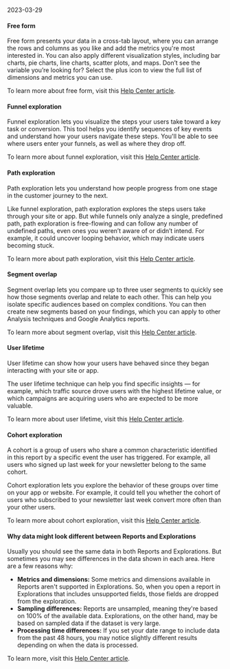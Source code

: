 2023-03-29

#### Free form

Free form presents your data in a cross-tab layout, where you can arrange the rows and columns as you like and add the metrics you're most interested in. You can also apply different visualization styles, including bar charts, pie charts, line charts, scatter plots, and maps. Don’t see the variable you’re looking for? Select the plus icon to view the full list of dimensions and metrics you can use.

To learn more about free form, visit this [Help Center article](https://support.google.com/analytics/answer/9327972).


#### Funnel exploration

Funnel exploration lets you visualize the steps your users take toward a key task or conversion. This tool helps you identify sequences of key events and understand how your users navigate these steps. You'll be able to see where users enter your funnels, as well as where they drop off.

To learn more about funnel exploration, visit this [Help Center article](https://support.google.com/analytics/answer/9327974).


#### Path exploration

Path exploration lets you understand how people progress from one stage in the customer journey to the next. 

Like funnel exploration, path exploration explores the steps users take through your site or app. But while funnels only analyze a single, predefined path, path exploration is free-flowing and can follow any number of undefined paths, even ones you weren’t aware of or didn’t intend. For example, it could uncover looping behavior, which may indicate users becoming stuck.

To learn more about path exploration, visit this [Help Center article](https://support.google.com/analytics/answer/9317498).


#### Segment overlap

Segment overlap lets you compare up to three user segments to quickly see how those segments overlap and relate to each other. This can help you isolate specific audiences based on complex conditions. You can then create new segments based on your findings, which you can apply to other Analysis techniques and Google Analytics reports.

To learn more about segment overlap, visit this [Help Center article](https://support.google.com/analytics/answer/9328055).


#### User lifetime

User lifetime can show how your users have behaved since they began interacting with your site or app. 

The user lifetime technique can help you find specific insights — for example, which traffic source drove users with the highest lifetime value, or which campaigns are acquiring users who are expected to be more valuable.

To learn more about user lifetime, visit this [Help Center article](https://support.google.com/analytics/answer/9947257).


#### Cohort exploration

A cohort is a group of users who share a common characteristic identified in this report by a specific event the user has triggered. For example, all users who signed up last week for your newsletter belong to the same cohort. 

Cohort exploration lets you explore the behavior of these groups over time on your app or website. For example, it could tell you whether the cohort of users who subscribed to your newsletter last week convert more often than your other users.

To learn more about cohort exploration, visit this [Help Center article](https://support.google.com/analytics/answer/9670133#zippy=%2Cin-this-article).


#### Why data might look different between Reports and Explorations

Usually you should see the same data in both Reports and Explorations. But sometimes you may see differences in the data shown in each area. Here are a few reasons why:
-   **Metrics and dimensions:** Some metrics and dimensions available in Reports aren't supported in Explorations. So, when you open a report in Explorations that includes unsupported fields, those fields are dropped from the exploration.
-   **Sampling differences:** Reports are unsampled, meaning they're based on 100% of the available data. Explorations, on the other hand, may be based on sampled data if the dataset is very large.
-   **Processing time differences:** If you set your date range to include data from the past 48 hours, you may notice slightly different results depending on when the data is processed.

To learn more, visit this [Help Center article](https://support.google.com/analytics/answer/9371379#zippy=%2Cin-this-article).